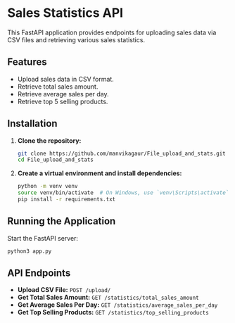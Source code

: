 # Sales Statistics API

This FastAPI application provides endpoints for uploading sales data via CSV files and retrieving various sales statistics.

## Features

- Upload sales data in CSV format.
- Retrieve total sales amount.
- Retrieve average sales per day.
- Retrieve top 5 selling products.

## Installation

1. **Clone the repository:**
   ```bash
   git clone https://github.com/manvikagaur/File_upload_and_stats.git
   cd File_upload_and_stats
   ```

2. **Create a virtual environment and install dependencies:**
   ```bash
   python -m venv venv
   source venv/bin/activate  # On Windows, use `venv\Scripts\activate`
   pip install -r requirements.txt
   ```

## Running the Application

Start the FastAPI server:
```bash
python3 app.py 
```

## API Endpoints

- **Upload CSV File:** `POST /upload/`
- **Get Total Sales Amount:** `GET /statistics/total_sales_amount`
- **Get Average Sales Per Day:** `GET /statistics/average_sales_per_day`
- **Get Top Selling Products:** `GET /statistics/top_selling_products`
